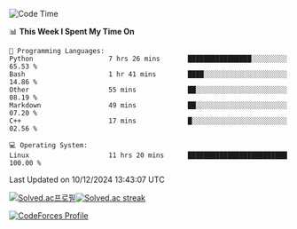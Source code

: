 
<!--START_SECTION:waka-->
![Code Time](http://img.shields.io/badge/Code%20Time-3%2C700%20hrs%207%20mins-blue)

📊 **This Week I Spent My Time On** 

```text
💬 Programming Languages: 
Python                   7 hrs 26 mins       ████████████████░░░░░░░░░   65.53 % 
Bash                     1 hr 41 mins        ████░░░░░░░░░░░░░░░░░░░░░   14.86 % 
Other                    55 mins             ██░░░░░░░░░░░░░░░░░░░░░░░   08.19 % 
Markdown                 49 mins             ██░░░░░░░░░░░░░░░░░░░░░░░   07.20 % 
C++                      17 mins             █░░░░░░░░░░░░░░░░░░░░░░░░   02.56 % 

💻 Operating System: 
Linux                    11 hrs 20 mins      █████████████████████████   100.00 % 
```


 Last Updated on 10/12/2024 13:43:07 UTC
<!--END_SECTION:waka-->


[![Solved.ac프로필](http://mazassumnida.wtf/api/generate_badge?boj=hckim96)](https://solved.ac/hckim96)[![Solved.ac streak](http://mazandi.herokuapp.com/api?handle=hckim96&theme=dark)](https://solved.ac/hckim96)


[![CodeForces Profile](https://cf.leed.at?id=hckim96)](https://codeforces.com/profile/hckim96)

